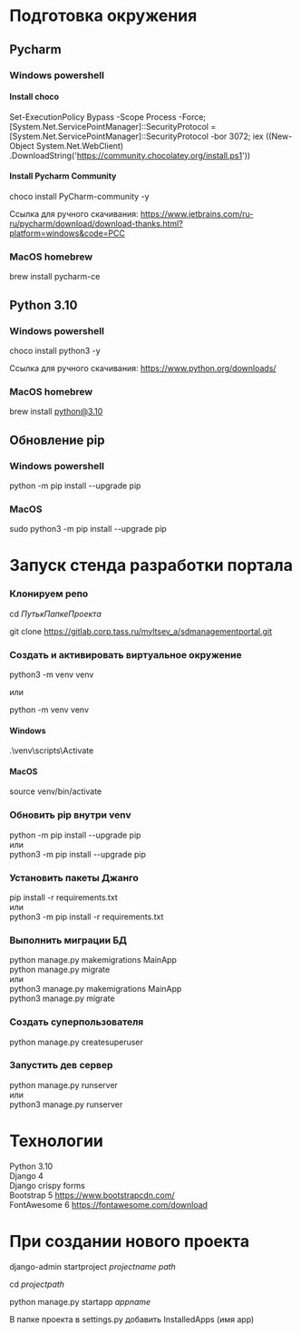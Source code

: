# Подготовка окружения

## Pycharm

### Windows powershell

#### Install choco

Set-ExecutionPolicy Bypass -Scope Process -Force; [System.Net.ServicePointManager]::SecurityProtocol
= [System.Net.ServicePointManager]::SecurityProtocol -bor 3072; iex ((New-Object System.Net.WebClient)
.DownloadString('https://community.chocolatey.org/install.ps1'))

#### Install Pycharm Community

choco install PyCharm-community -y

Ссылка для ручного скачивания:
https://www.jetbrains.com/ru-ru/pycharm/download/download-thanks.html?platform=windows&code=PCC

### MacOS homebrew

brew install pycharm-ce

## Python 3.10

### Windows powershell

choco install python3 -y

Ссылка для ручного скачивания:
https://www.python.org/downloads/

### MacOS homebrew

brew install python@3.10

## Обновление pip

### Windows powershell

python -m pip install --upgrade pip

### MacOS

sudo python3 -m pip install --upgrade pip

# Запуск стенда разработки портала

### Клонируем репо

cd *ПутькПапкеПроекта*

git clone https://gitlab.corp.tass.ru/myltsev_a/sdmanagementportal.git

### Создать и активировать виртуальное окружение

python3 -m venv venv

или

python -m venv venv

#### Windows

.\venv\scripts\Activate

#### MacOS

source venv/bin/activate

### Обновить pip внутри venv

python -m pip install --upgrade pip  
или  
python3 -m pip install --upgrade pip

### Установить пакеты Джанго

pip install -r requirements.txt  
или  
python3 -m pip install -r requirements.txt

### Выполнить миграции БД

python manage.py makemigrations MainApp  
python manage.py migrate  
или  
python3 manage.py makemigrations MainApp  
python3 manage.py migrate

### Создать суперпользователя
python manage.py createsuperuser

### Запустить дев сервер

python manage.py runserver  
или  
python3 manage.py runserver

# Технологии

Python 3.10  
Django 4  
Django crispy forms  
Bootstrap 5 https://www.bootstrapcdn.com/  
FontAwesome 6 https://fontawesome.com/download  

# При создании нового проекта

django-admin startproject *projectname* *path*

cd *projectpath*

python manage.py startapp *appname*

В папке проекта в settings.py добавить InstalledApps (имя app)

